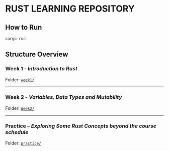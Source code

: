 # RUST LEARNING REPOSITORY

## How to Run

```bash
cargo run
```
## Structure Overview

### Week 1 - *Introduction to Rust*
Folder: [`week1/`](./week1)  

---

### Week 2 - *Variables, Data Types and Mutability*
Folder: [`Week2/`](./Week2)  

---

### Practice – *Exploring Some Rust Concepts beyond the course schedule*
Folder: [`practice/`](./practice)  
